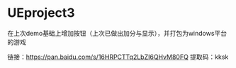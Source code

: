 # UEproject3

在上次demo基础上增加按钮（上次已做出加分与显示），并打包为windows平台的游戏

链接：https://pan.baidu.com/s/16HRPCTTq2LbZI6QHvM80FQ 
提取码：kksk 
